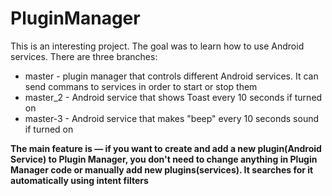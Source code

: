 # PluginManager

This is an interesting project. The goal was to learn how to use Android services.
There are three branches:
* master - plugin manager that controls different Android services. It can send commans to services in order to start or stop them
* master_2 - Android service that shows Toast every 10 seconds if turned on
* master-3 - Android service that makes "beep" every 10 seconds sound if turned on

**The main feature is — if you want to create and add a new plugin(Android Service) to Plugin Manager, you don't need to change anything in Plugin Manager code or manually add new plugins(services). It searches for it automatically using intent filters**
